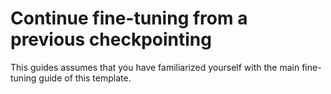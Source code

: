 # Continue fine-tuning from a previous checkpointing

This guides assumes that you have familiarized yourself with the main fine-tuning guide of this template.
